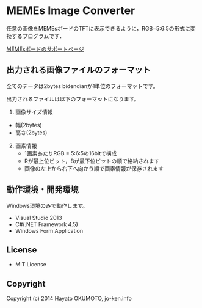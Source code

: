 # MEMEs Image Converter

任意の画像をMEMEsボードのTFTに表示できるように，RGB=5:6:5の形式に変換するプログラムです．

[MEMEsボードのサポートページ](http://memes.sakura.ne.jp/memes/)

## 出力される画像ファイルのフォーマット

全てのデータは2bytes bidendianが1単位のフォーマットです。

出力されるファイルは以下のフォーマットになります。

1. 画像サイズ情報
  * 幅(2bytes)
  * 高さ(2bytes)
2. 画素情報
 	* 1画素あたりRGB = 5:6:5の16bitで構成
 	* Rが最上位ビット，Bが最下位ビットの順で格納されます
 	* 画像の左上から右下へ向かう順で画素情報が保存されます

## 動作環境・開発環境

Windows環境のみで動作します。

* Visual Studio 2013
* C#(.NET Framework 4.5)
* Windows Form Application

## License

* MIT License

## Copyright

Copyright (c) 2014 Hayato OKUMOTO, jo-ken.info